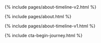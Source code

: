 
{% include pages/about-timeline-v2.html %}

{% include pages/about.html %}

{% include pages/about-timeline-v1.html %}

{% include cta-begin-journey.html %}

